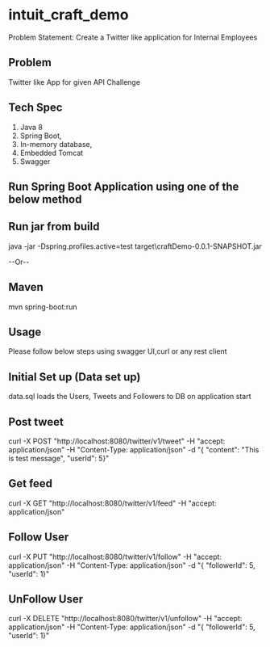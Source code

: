 # intuit_craft_demo

Problem Statement: Create a Twitter like application for Internal Employees

Problem
------------
Twitter like App for given API Challenge

Tech Spec
---------
1. Java 8
2. Spring Boot, 
3. In-memory database, 
4. Embedded Tomcat
5. Swagger

Run Spring Boot Application using one of the below method
-----
Run jar from build
------------------
java -jar -Dspring.profiles.active=test target\craftDemo-0.0.1-SNAPSHOT.jar


--Or-- 

Maven
-----
mvn spring-boot:run



Usage
-----
Please follow below steps using swagger UI,curl or any rest client 


Initial Set up (Data set up)
---------------------------
data.sql loads the Users, Tweets and Followers to DB on application start

Post tweet
---------------------------
curl -X POST "http://localhost:8080/twitter/v1/tweet" -H "accept: application/json" -H "Content-Type: application/json" -d "{ \"content\": \"This is test message\", \"userId\": 5}"

Get feed
---------------------------
curl -X GET "http://localhost:8080/twitter/v1/feed" -H "accept: application/json"

Follow User
---------------------------
curl -X PUT "http://localhost:8080/twitter/v1/follow" -H "accept: application/json" -H "Content-Type: application/json" -d "{ \"followerId\": 5, \"userId\": 1}"

UnFollow User
--------------------------
curl -X DELETE "http://localhost:8080/twitter/v1/unfollow" -H "accept: application/json" -H "Content-Type: application/json" -d "{ \"followerId\": 5, \"userId\": 1}"
